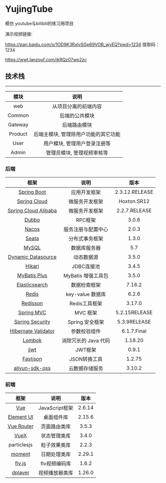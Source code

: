 # YujingTube
模仿 youtube与bilibili的练习用项目

演示视频链接:

https://pan.baidu.com/s/1OD9K3RxlvSGp69VOB_wyEQ?pwd=1234 提取码：1234

https://wwt.lanzouf.com/ikRQz07wp2zc



## 技术栈

------

|  模块   |                 说明                 |
| :-----: | :----------------------------------: |
|   web   |         从项目分离的前端内容         |
| Common  |            后端的公共模块            |
| Gateway |             后端路由模块             |
| Product | 后端主模块, 管理除用户功能的其它功能 |
|  User   |     用户模块, 管理用户登录注册等     |
|  Admin  |      管理员模块, 管理视频审核等      |

### 后端

|                             框架                             |         说明         |      版本      |
| :----------------------------------------------------------: | :------------------: | :------------: |
|    [Spring Boot](https://spring.io/projects/spring-boot)     |     应用开发框架     | 2.3.12.RELEASE |
|           [Spring Cloud](https://cloud.spring.io/)           |    微服务开发框架    |  Hoxton.SR12   |
| [Spring Cloud Alibaba](https://spring.io/projects/spring-cloud-alibaba/) |    微服务开发框架    | 2.2.7.RELEASE  |
|  [Dubbo](https://dubbo.incubator.apache.org/zh/index.html)   |       RPC框架        |     3.0.6      |
|          [Nacos](https://github.com/alibaba/nacos)           |  服务注册与配置中心  |     2.0.3      |
|                  [Seata](https://seata.io/)                  |    分布式事务框架    |     1.3.0      |
|              [MySQL](https://www.mysql.com/cn/)              |     数据库服务器     |      5.7       |
|    [Dynamic Datasource](https://dynamic-datasource.com/)     |      动态数据源      |     3.5.0      |
|    [Hikari](https://github.com/brettwooldridge/HikariCP)     |      JDBC连接池      |     3.4.5      |
|           [MyBatis Plus](https://mp.baomidou.com/)           |  MyBatis 增强工具包  |     3.5.0      |
|  [Elasticsearch](https://www.elastic.co/cn/elasticsearch/)   |     数据检索框架     |     7.16.2     |
|                  [Redis](https://redis.io/)                  |   key-value 数据库   |     6.2.6      |
|       [Redisson](https://github.com/redisson/redisson)       |    Redis工具框架     |     3.17.0     |
| [Spring MVC](https://github.com/spring-projects/spring-framework/tree/master/spring-webmvc) |       MVC 框架       | 5.2.15RELEASE  |
| [Spring Security](https://github.com/spring-projects/spring-security) |   Spring 安全框架    |  5.3.9RELEASE  |
| [Hibernate Validator](https://github.com/hibernate/hibernate-validator) |     参数校验组件     |  6.1.7.Final   |
|             [Lombok](https://projectlombok.org/)             | 消除冗长的 Java 代码 |    1.18.20     |
|             [jjwt](https://github.com/jwtk/jjwt)             |       JWT框架        |     0.9.1      |
|       [Fastjson](https://github.com/alibaba/fastjson)        |     JSON转换工具     |     1.2.75     |
|     [aliyun-sdk-oss](https://www.aliyun.com/product/oss)     |    云数据存储服务    |     3.10.2     |

### 前端

|                      框架                      |      说明      |  版本  |
| :--------------------------------------------: | :------------: | :----: |
|           [Vue](https://vuejs.org/)            | JavaScript框架 | 2.6.14 |
| [Element UI](https://element.eleme.cn/#/zh-CN) |   桌面组件库   | 2.15.6 |
|   [Vue Router](https://router.vuejs.org/zh/)   |  页面路由类库  | 3.5.3  |
|        [VueX](https://vuex.vuejs.org/)         |  状态管理类库  | 3.4.0  |
|                  particlesjs                   |  粒子效果类库  | 2.2.3  |
|         [moment](http://momentjs.cn/)          |  日期处理类库  | 2.29.1 |
|  [flv.js](https://github.com/bilibili/flv.js)  | flv视频编码库  | 1.6.2  |
|       [dplayer](http://dplayer.js.org/)        | 视频播放器类库 | 1.26.0 |

